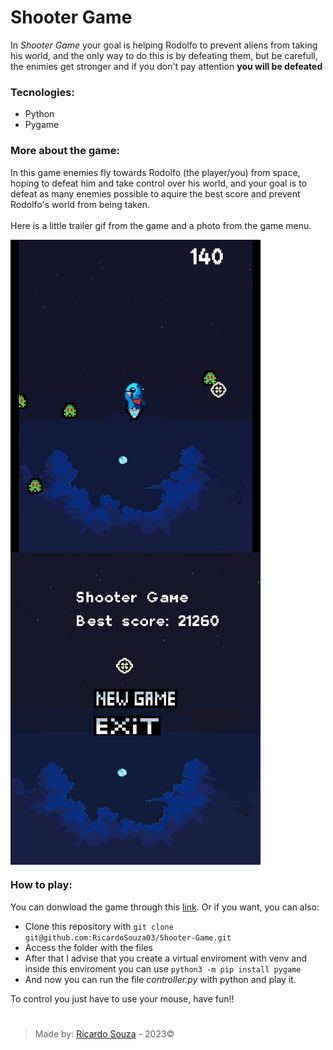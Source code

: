# Shooter Game

In *Shooter Game* your goal is helping Rodolfo to prevent aliens from taking his world, and the only way to do this is by defeating them, but be carefull, the enimies get stronger and if you don't pay attention **you will be defeated**

### Tecnologies:

- Python
- Pygame

### More about the game:

In this game enemies fly towards Rodolfo (the player/you) from space, hoping to defeat him and take control over his world, and your goal is to defeat as many enemies possible to aquire the best score and prevent Rodolfo's world from being taken. <br />
<br />
Here is a little trailer gif from the game and a photo from the game menu.

<span>
  <img align="top" src='assets/Shooter Game Trailer GIF.gif' width=400 />
</span>
<span>
  <img align="top" src='assets/Shooter Game Menu.png' width=400 height=500 />
</span>

### How to play:

You can donwload the game through this [link](https://drive.google.com/file/d/1UxOPeqjZ6lggQkM-3JvIaG2AL4j6y3aH/view?usp=sharing). Or if you want, you can also:

* Clone this repository with ```git clone git@github.com:RicardoSouza03/Shooter-Game.git```
* Access the folder with the files
* After that I advise that you create a virtual enviroment with venv and inside this enviroment you can use ```python3 -m pip install pygame```
* And now you can run the file *controller.py* with python and play it.

To control you just have to use your mouse, have fun!!

#
> Made by: [Ricardo Souza](https://github.com/RicardoSouza03) - 2023©
